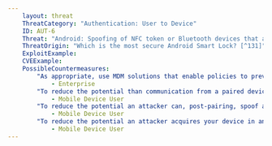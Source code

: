 ```yaml
---
    layout: threat
    ThreatCategory: "Authentication: User to Device"
    ID: AUT-6
    Threat: "Android: Spoofing of NFC token or Bluetooth devices that automatically unlock the mobile device, or keeps a mobile device unlocked (e.g., Android Smartlock)"
    ThreatOrigin: "Which is the most secure Android Smart Lock? [^131]"
    ExploitExample:
    CVEExample:
    PossibleCountermeasures: 
        "As appropriate, use MDM solutions that enable policies to prevent features that would automatically unlock mobile devices or prevent mobile devices from otherwise locking based on your existing security policy, such as after a period of user inactivity.":
            - Enterprise
        "To reduce the potential than communication from a paired device can be successfully spoofed, observe physical security measures to prevent interception of communication during the initial pairing of devices (e.g. in a secure location outside of which, interception or manipulation of NFC or Bluetooth signals is limited.":
            - Mobile Device User
        "To reduce the potential an attacker can, post-pairing, spoof a paired device, maintain strong physical security over it when being left directly unattended (e.g., secure it in a locked container).":
            - Mobile Device User
        "To reduce the potential an attacker acquires your device in an unlocked but unattended state or can acquire the pair of devices, avoid pairing your mobile device with a device that is typically already located in proximity to it, such as a keyboard or headset.":
            - Mobile Device User
---
```



